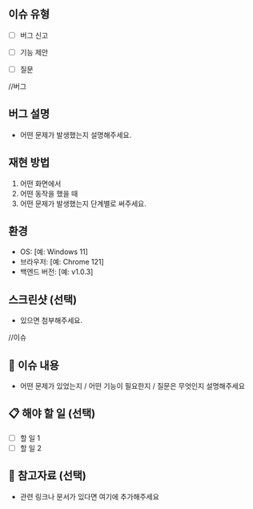## 이슈 유형
- [ ] 버그 신고
- [ ] 기능 제안
- [ ] 질문


//버그
## 버그 설명
- 어떤 문제가 발생했는지 설명해주세요.

## 재현 방법
1. 어떤 화면에서
2. 어떤 동작을 했을 때
3. 어떤 문제가 발생했는지 단계별로 써주세요.

## 환경
- OS: [예: Windows 11]
- 브라우저: [예: Chrome 121]
- 백엔드 버전: [예: v1.0.3]

## 스크린샷 (선택)
- 있으면 첨부해주세요.


//이슈
## 📄 이슈 내용
- 어떤 문제가 있었는지 / 어떤 기능이 필요한지 / 질문은 무엇인지 설명해주세요

## 📋 해야 할 일 (선택)
- [ ] 할 일 1
- [ ] 할 일 2

## 📎 참고자료 (선택)
- 관련 링크나 문서가 있다면 여기에 추가해주세요
